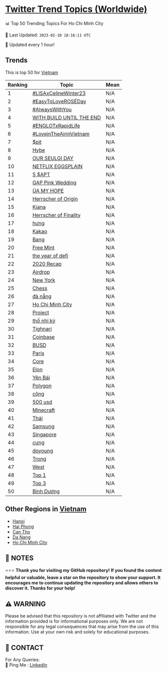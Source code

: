 [Twitter Trend Topics (Worldwide)](https://github.com/ErcinDedeoglu/Twitter-Trend-Topics)
==========


📊 Top 50 Trending Topics For Ho Chi Minh City

📆 Last Updated: `2023-02-10 18:16:11 UTC`

🔧 Updated every 1 hour!


## Trends

This is top 50 for [Vietnam](</Vietnam>)

| Ranking | Topic | Mean |
| ------- | ------------ | ------------ |
| 1 | [#LISAxCelineWinter23](http://twitter.com/search?q=%23LISAxCelineWinter23) | N/A |
| 2 | [#EasyToLoveROSÉDay](http://twitter.com/search?q=%23EasyToLoveROS%c3%89Day) | N/A |
| 3 | [#AlwaysWithYou](http://twitter.com/search?q=%23AlwaysWithYou) | N/A |
| 4 | [WITH BUILD UNTIL THE END](http://twitter.com/search?q=WITH+BUILD+UNTIL+THE+END) | N/A |
| 5 | [#ENGLOTxRapidLife](http://twitter.com/search?q=%23ENGLOTxRapidLife) | N/A |
| 6 | [#LoveinTheAirinVietnam](http://twitter.com/search?q=%23LoveinTheAirinVietnam) | N/A |
| 7 | [$pit](http://twitter.com/search?q=%24pit) | N/A |
| 8 | [Hybe](http://twitter.com/search?q=Hybe) | N/A |
| 9 | [OUR SEULGI DAY](http://twitter.com/search?q=OUR+SEULGI+DAY) | N/A |
| 10 | [NETFLIX EGGSPLAIN](http://twitter.com/search?q=NETFLIX+EGGSPLAIN) | N/A |
| 11 | [5 $APT](http://twitter.com/search?q=5+%24APT) | N/A |
| 12 | [GAP Pink Wedding](http://twitter.com/search?q=GAP+Pink+Wedding) | N/A |
| 13 | [ỦA MY HOPE](http://twitter.com/search?q=%e1%bb%a6A+MY+HOPE) | N/A |
| 14 | [Herrscher of Origin](http://twitter.com/search?q=Herrscher+of+Origin) | N/A |
| 15 | [Kiana](http://twitter.com/search?q=Kiana) | N/A |
| 16 | [Herrscher of Finality](http://twitter.com/search?q=Herrscher+of+Finality) | N/A |
| 17 | [hưng](http://twitter.com/search?q=h%c6%b0ng) | N/A |
| 18 | [Kakao](http://twitter.com/search?q=Kakao) | N/A |
| 19 | [Bang](http://twitter.com/search?q=Bang) | N/A |
| 20 | [Free Mint](http://twitter.com/search?q=Free+Mint) | N/A |
| 21 | [the year of defi](http://twitter.com/search?q=the+year+of+defi) | N/A |
| 22 | [2020 Recap](http://twitter.com/search?q=2020+Recap) | N/A |
| 23 | [Airdrop](http://twitter.com/search?q=Airdrop) | N/A |
| 24 | [New York](http://twitter.com/search?q=New+York) | N/A |
| 25 | [Chess](http://twitter.com/search?q=Chess) | N/A |
| 26 | [đà nẵng](http://twitter.com/search?q=%c4%91%c3%a0+n%e1%ba%b5ng) | N/A |
| 27 | [Ho Chi Minh City](http://twitter.com/search?q=Ho+Chi+Minh+City) | N/A |
| 28 | [Project](http://twitter.com/search?q=Project) | N/A |
| 29 | [thổ nhĩ kỳ](http://twitter.com/search?q=th%e1%bb%95+nh%c4%a9+k%e1%bb%b3) | N/A |
| 30 | [Tighnari](http://twitter.com/search?q=Tighnari) | N/A |
| 31 | [Coinbase](http://twitter.com/search?q=Coinbase) | N/A |
| 32 | [BUSD](http://twitter.com/search?q=BUSD) | N/A |
| 33 | [Paris](http://twitter.com/search?q=Paris) | N/A |
| 34 | [Core](http://twitter.com/search?q=Core) | N/A |
| 35 | [Elon](http://twitter.com/search?q=Elon) | N/A |
| 36 | [Yên Bái](http://twitter.com/search?q=Y%c3%aan+B%c3%a1i) | N/A |
| 37 | [Polygon](http://twitter.com/search?q=Polygon) | N/A |
| 38 | [công](http://twitter.com/search?q=c%c3%b4ng) | N/A |
| 39 | [500 usd](http://twitter.com/search?q=500+usd) | N/A |
| 40 | [Minecraft](http://twitter.com/search?q=Minecraft) | N/A |
| 41 | [Thái](http://twitter.com/search?q=Th%c3%a1i) | N/A |
| 42 | [Samsung](http://twitter.com/search?q=Samsung) | N/A |
| 43 | [Singapore](http://twitter.com/search?q=Singapore) | N/A |
| 44 | [cưng](http://twitter.com/search?q=c%c6%b0ng) | N/A |
| 45 | [doyoung](http://twitter.com/search?q=doyoung) | N/A |
| 46 | [Trong](http://twitter.com/search?q=Trong) | N/A |
| 47 | [West](http://twitter.com/search?q=West) | N/A |
| 48 | [Top 1](http://twitter.com/search?q=Top+1) | N/A |
| 49 | [Top 3](http://twitter.com/search?q=Top+3) | N/A |
| 50 | [Bình Dương](http://twitter.com/search?q=B%c3%acnh+D%c6%b0%c6%a1ng) | N/A |



## Other Regions in [Vietnam](</Vietnam>)

* [Hanoi](</Vietnam/Hanoi.md>)
* [Hai Phong](</Vietnam/Hai Phong.md>)
* [Can Tho](</Vietnam/Can Tho.md>)
* [Da Nang](</Vietnam/Da Nang.md>)
* [Ho Chi Minh City](</Vietnam/Ho Chi Minh City.md>)



## 📝 NOTES

⭐⭐⭐ **Thank you for visiting my GitHub repository! If you found the content helpful or valuable, leave a star on the repository to show your support. It encourages me to continue updating the repository and allows others to discover it. Thanks for your help!**


## ⚠️ WARNING

Please be advised that this repository is not affiliated with Twitter and the information provided is for informational purposes only. We are not responsible for any legal consequences that may arise from the use of this information. Use at your own risk and solely for educational purposes.


## 📨 CONTACT

 For Any Queries:  
            🏓 Ping Me : [LinkedIn](https://www.linkedin.com/in/ercindedeoglu/)
